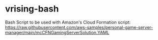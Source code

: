 # vrising-bash
Bash Script to be used with Amazon's Cloud Formation script:
https://raw.githubusercontent.com/aws-samples/personal-game-server-manager/main/mcCFNGamingServerSolution.YAML
